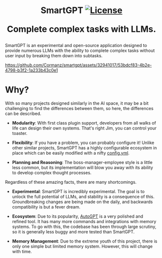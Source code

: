 <h1 align="center">
    <strong>SmartGPT</strong>
    <a href="LICENSE.md">
        <img alt="License" src="https://img.shields.io/github/license/Cormanz/smartgpt?style=flat-square" />
    </a>
    <p>Complete complex tasks with LLMs.</p>
</h1>

SmartGPT is an experimental and open-source application designed to provide numerous LLMs with the ability to complete complex tasks without user input by breaking them down into subtasks.

https://github.com/Cormanz/smartgpt/assets/32941017/53bdcf83-4b2e-4798-b3f2-1a233b43c0e1

# Why?

With so many projects designed similarly in the AI space, it may be a bit challenging to find the differences between them, so here, the differences can be described.

- **Modularity**: With first class plugin support, developers from all walks of life can design their own systems. That's right Jim, you can control your toaster.

- **Flexibility**: If you have a problem, you can probably configure it! Unlike other similar projects, SmartGPT has a highly configurable ecosystem in place which can be easily modified with a nifty [config.yml](config.example.yml).

- **Planning and Reasoning**: The boss-manager-employee style is a little less common, but its implementation will blow you away with its ability to develop complex thought processes. 

Regardless of these amazing facts, there are many shortcomings.

- **Experimental**: SmartGPT is incredibly experimental. The goal is to unlock the full potential of LLMs, and stability is a consequence of this. Groundbreaking changes are being made on the daily, and backwards compatibility is but a fever dream.

- **Ecosystem**: Due to its popularity, [AutoGPT](https://github.com/Torantulino/Auto-GPT) is a very polished and refined tool. It has many more commands and integrations with memory systems. To go with this, the codebase has been through large scrutiny, so it is generally less buggy and more tested than SmartGPT.

- **Memory Management**: Due to the extreme youth of this project, there is only one simple but limited memory system. However, this will change with time.